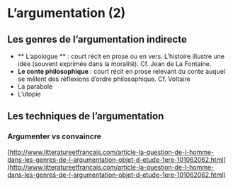 # L’argumentation (2)

## Les genres de l’argumentation indirecte

- ** L’apologue ** : court récit en prose ou en vers. L’histoire illustre une idée (souvent exprimée dans la moralité). Cf. Jean de La Fontaine.
- **Le conte philosophique** : court récit en prose relevant du conte auquel se mêlent des réflexions d’ordre philosophique. Cf. Voltaire
- La parabole
- L’utopie

## Les techniques de l’argumentation

### Argumenter vs convaincre



[http://www.litteratureetfrancais.com/article-la-question-de-l-homme-dans-les-genres-de-l-argumentation-objet-d-etude-1ere-101062062.html](http://www.litteratureetfrancais.com/article-la-question-de-l-homme-dans-les-genres-de-l-argumentation-objet-d-etude-1ere-101062062.html)